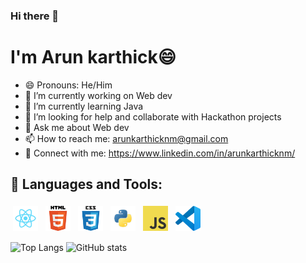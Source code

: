 ### Hi there 👋

# I'm Arun karthick:smile:

- 😄 Pronouns: He/Him
- 🔭 I’m currently working on Web dev
- 🌱 I’m currently learning Java
- 🤔 I’m looking for help and collaborate with Hackathon projects
- 💬 Ask me about Web dev
- 📫 How to reach me: arunkarthicknm@gmail.com
- 🤝 Connect with me: https://www.linkedin.com/in/arunkarthicknm/


## 🧰 Languages and Tools:
<p >
 <img  src="https://raw.githubusercontent.com/github/explore/80688e429a7d4ef2fca1e82350fe8e3517d3494d/topics/react/react.png" alt="react" height="40" style="vertical-align:top; margin:4px">
 <img src="https://raw.githubusercontent.com/github/explore/80688e429a7d4ef2fca1e82350fe8e3517d3494d/topics/html/html.png" alt="html" height="40" style="vertical-align:top; margin:4px">
<img src="https://raw.githubusercontent.com/github/explore/80688e429a7d4ef2fca1e82350fe8e3517d3494d/topics/css/css.png" alt="css" height="40" style="vertical-align:top; margin:4px">
<img src="https://raw.githubusercontent.com/github/explore/80688e429a7d4ef2fca1e82350fe8e3517d3494d/topics/python/python.png" alt="Python" height="40" style="vertical-align:top; margin:4px">
<img src="https://raw.githubusercontent.com/github/explore/80688e429a7d4ef2fca1e82350fe8e3517d3494d/topics/javascript/javascript.png" alt="Javascript" height="40" style="vertical-align:top; margin:4px">
 <img src="https://raw.githubusercontent.com/github/explore/80688e429a7d4ef2fca1e82350fe8e3517d3494d/topics/visual-studio-code/visual-studio-code.png"  alt="Visual Studio Code" height="40" style="vertical-align:top; margin:4px" >
</p>

<div style="display=flex">
 
![Top Langs](https://github-readme-stats.vercel.app/api/top-langs/?username=arunkarthicknm&theme=tokyonight)
![GitHub stats](https://github-readme-stats.vercel.app/api?username=arunkarthicknm&show_icons=true&theme=tokyonight)

</div>

